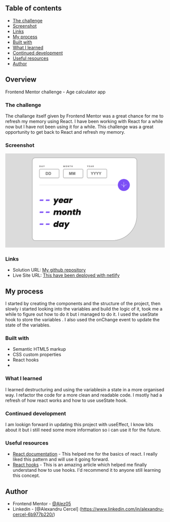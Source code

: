 ## Table of contents

  - [The challenge](#the-challenge)
  - [Screenshot](#screenshot)
  - [Links](#links)
  - [My process](#my-process)
  - [Built with](#built-with)
  - [What I learned](#what-i-learned)
  - [Continued development](#continued-development)
  - [Useful resources](#useful-resources)
  - [Author](#author)


## Overview

Frontend Mentor challenge - Age calculator app

### The challenge

The challange itself given by Frontend Mentor was a great chance for me to refresh my memory using React. I have been working with React for a while now but I have not been using it for a while. This challenge was a great opportunity to get back to React and refresh my memory.


### Screenshot

![This is the screenshot of my project](/public/images/screenshot.png)



### Links

- Solution URL: [My github repository](https://github.com/Alez05/age-calculator-app)
- Live Site URL: [This have been deployed with netlify](https://agecalculatorapps.netlify.app)

## My process

I started by creating the components and the structure of the project, then slowly i started looking into the variables and build the logic of it, took  me a while to figure out how to do it but i managed to do it. I used the useState hook to store the variables . I also used the onChange event to update the state of the variables. 

### Built with

- Semantic HTML5 markup
- CSS custom properties
- React hooks
-


### What I learned

I learned destructuring and using the variablesin a state in a more organised way. I refactor the code for a more clean and readable code. I msotly had a refresh of how react works and how to use useState hook.



### Continued development

I am lookign forward in updating this project with useEffect, I know bits about it but i still need some more information so i can use it for the future.


### Useful resources

- [React documentation](https://reactjs.org/docs/getting-started.html) - This helped me for the basics of react. I really liked this pattern and will use it going forward.
- [React hooks](https://reactjs.org/docs/hooks-intro.html) - This is an amazing article which helped me finally understand how to use hooks. I'd recommend it to anyone still learning this concept.


## Author
- Frontend Mentor - [@Alez05](https://www.frontendmentor.io/profile/Alez05)
- Linkedin - [@Alexandru Cercel] (https://www.linkedin.com/in/alexandru-cercel-6b977b220/)


